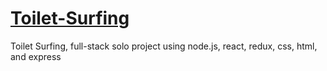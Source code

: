 # [Toilet-Surfing](https://toiletsurfing.herokuapp.com/)

Toilet Surfing, full-stack solo project using node.js, react, redux, css, html, and express

